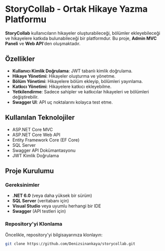 # StoryCollab - Ortak Hikaye Yazma Platformu

**StoryCollab** kullanıcıların hikayeler oluşturabileceği, bölümler ekleyebileceği ve hikayelere katkıda bulunabileceği bir platformdur. Bu proje, **Admin MVC Paneli** ve **Web API**'den oluşmaktadır.

## **Özellikler**

- **Kullanıcı Kimlik Doğrulama**: JWT tabanlı kimlik doğrulama.
- **Hikaye Yönetimi**: Hikayeler oluşturma ve yönetme.
- **Bölüm Yönetimi**: Hikayelere bölüm ekleyip, bölümleri yayınlama.
- **Katkıcı Yönetimi**: Hikayelere katkıcı ekleyebilme.
- **Yetkilendirme**: Sadece sahipler ve katkıcılar hikayeleri ve bölümleri değiştirebilir.
- **Swagger UI**: API uç noktalarını kolayca test etme.

## **Kullanılan Teknolojiler**

- ASP.NET Core MVC
- ASP.NET Core Web API
- Entity Framework Core (EF Core)
- SQL Server
- Swagger API Dokümantasyonu
- JWT Kimlik Doğrulama

## **Proje Kurulumu**

### **Gereksinimler**

- **.NET 6.0** (veya daha yüksek bir sürüm)
- **SQL Server** (veritabanı için)
- **Visual Studio** veya uyumlu herhangi bir IDE
- **Swagger** (API testleri için)

### **Repository'yi Klonlama**

Öncelikle, repository'yi bilgisayarınıza klonlayın:

```bash
git clone https://github.com/Denizsinankaya/storycollab.git
